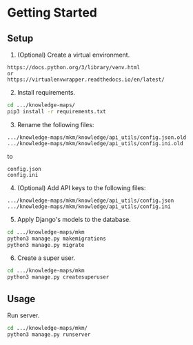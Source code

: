 # Getting Started

## Setup

1. (Optional) Create a virtual environment.

```
https://docs.python.org/3/library/venv.html
or
https://virtualenvwrapper.readthedocs.io/en/latest/
```

2. Install requirements.

```sh
cd .../knowledge-maps/
pip3 install -r requirements.txt
```

3. Rename the following files:
```
.../knowledge-maps/mkm/knowledge/api_utils/config.json.old
.../knowledge-maps/mkm/knowledge/api_utils/config.ini.old
```
to
```
config.json
config.ini
```

4. (Optional) Add API keys to the following files:
```
.../knowledge-maps/mkm/knowledge/api_utils/config.json
.../knowledge-maps/mkm/knowledge/api_utils/config.ini
```

5. Apply Django's models to the database.

```sh
cd .../knowledge-maps/mkm
python3 manage.py makemigrations
python3 manage.py migrate
```

6. Create a super user.
```sh
cd .../knowledge-maps/mkm
python3 manage.py createsuperuser
```

## Usage
Run server.
```sh
cd .../knowledge-maps/mkm/
python3 manage.py runserver
```
